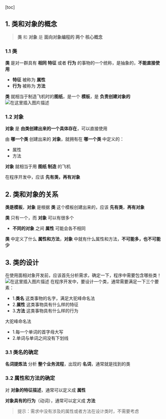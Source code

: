 [toc]

## 1. 类和对象的概念

> **类** 和 **对象** 是 **面向对象编程的 两个 核心概念**

### 1.1 类

**类** 是对一群具有 **相同 特征** 或者 **行为** 的事物的一个统称，是抽象的，**不能直接使用**

- **特征** 被称为 **属性**
- **行为** 被称为 **方法**

**类** 就相当于制造飞机时的**图纸**，是一个 **模板**，是 **负责创建对象的**
![在这里插入图片描述](https://img-blog.csdnimg.cn/62a0d23579b343d4bd3245858b1b5005.png?x-oss-process=image/watermark,type_ZHJvaWRzYW5zZmFsbGJhY2s,shadow_50,text_Q1NETiBA5aSn5pWw5o2uX-Wwj-iigQ==,size_20,color_FFFFFF,t_70,g_se,x_16)

### 1.2 对象

**对象** 是 **由类创建出来的一个具体存在**，可以直接使用

由 **哪一个类** 创建出来的 **对象**，就拥有在 **哪一个类** 中定义的：

- 属性
- 方法

**对象** 就相当于用 **图纸 制造** 的飞机

在程序开发中，应该 **先有类，再有对象**

## 2. 类和对象的关系

**类是模板**，**对象** 是根据 **类** 这个模板创建出来的，应该 **先有类**，**再有对象**

**类** 只有一个，而 **对象** 可以有很多个

- **不同的对象** 之间 **属性** 可能会各不相同

**类** 中定义了什么 **属性和方法**，**对象** 中就有什么属性和方法，**不可能多，也不可能少**

## 3. 类的设计

在使用面相对象开发前，应该首先分析需求，确定一下，程序中需要包含哪些类！
![在这里插入图片描述](https://img-blog.csdnimg.cn/228fe20cde0a449f82adc2ce902ba68a.png?x-oss-process=image/watermark,type_ZHJvaWRzYW5zZmFsbGJhY2s,shadow_50,text_Q1NETiBA5aSn5pWw5o2uX-Wwj-iigQ==,size_20,color_FFFFFF,t_70,g_se,x_16)
在程序开发中，要设计一个类，通常需要满足一下三个要素：

- 1.**类名** 这类事物的名字，满足大驼峰命名法
- 2.**属性** 这类事物具有什么样的特征
- 3.**方法** 这类事物具有什么样的行为

大驼峰命名法

- 1.每一个单词的首字母大写
- 2.单词与单词之间没有下划线

### 3.1 类名的确定

**名词提炼法** 分析 **整个业务流程**，出现的 **名词**，通常就是找到的类

### 3.2 属性和方法的确定

对 **对象的特征描述**，通常可以定义成 **属性**

**对象具有的行为**（动词），通常可以定义成 **方法**

> 提示：需求中没有涉及的属性或者方法在设计类时，不需要考虑